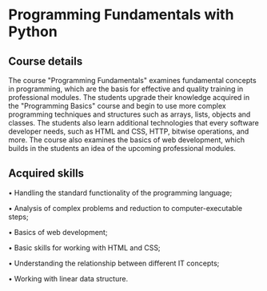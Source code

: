 # Programming Fundamentals with Python
## Course details
The course "Programming Fundamentals" examines fundamental concepts in programming, which are the basis for effective and quality training in professional modules. 
The students upgrade their knowledge acquired in the "Programming Basics" course and begin to use more complex programming techniques and structures such as arrays, lists, 
objects and classes. The students also learn additional technologies that every software developer needs, such as HTML and CSS, HTTP, bitwise operations, and more. 
The course also examines the basics of web development, which builds in the students an idea of the upcoming professional modules.

## Acquired skills
•	Handling the standard functionality of the programming language;

•	Analysis of complex problems and reduction to computer-executable steps;

•	Basics of web development;

•	Basic skills for working with HTML and CSS;

•	Understanding the relationship between different IT concepts;

•	Working with linear data structure.
